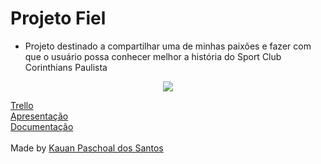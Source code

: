 # Projeto Fiel
- Projeto destinado a compartilhar uma de minhas paixões e fazer com que o usuário possa conhecer melhor a história do Sport Club Corinthians Paulista

<p align="center">
  <img src="https://i.pinimg.com/originals/4a/4e/55/4a4e55c473b83f00eb145d4650e4124d.jpg" />
</p>

[Trello](https://trello.com/invite/b/ABKEWon2/ATTI488b1999c450b4144184e38a8e0caa47AE09C56B/kanban-projeto)
<br>
[Apresentação](https://www.canva.com/design/DAGHXR2_WJ4/02ZjsOdlrcK2RXhVpCRrvg/edit?utm_content=DAGHXR2_WJ4&utm_campaign=designshare&utm_medium=link2&utm_source=sharebutton)
<br>
[Documentação](https://1drv.ms/w/c/59014f6898613785/EYU3YZhoTwEggFlIBwAAAAABrtPjPZ_p4upwpiG_FOpJpA)
<br>
<br>
Made by [Kauan Paschoal dos Santos](https://github.com/KauanPaschoal)

